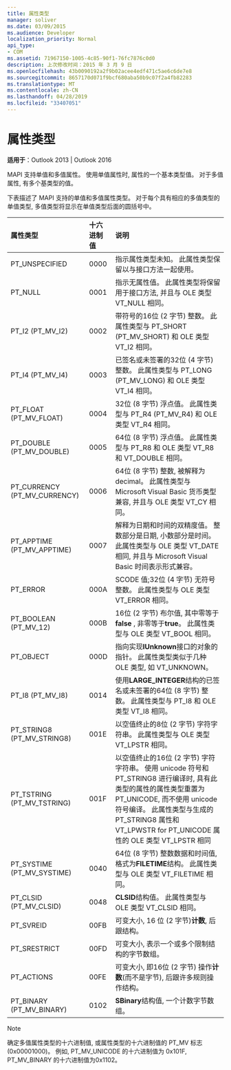 ```yaml
---
title: 属性类型
manager: soliver
ms.date: 03/09/2015
ms.audience: Developer
localization_priority: Normal
api_type:
- COM
ms.assetid: 71967150-1005-4c85-90f1-76fc7876c0d0
description: 上次修改时间：2015 年 3 月 9 日
ms.openlocfilehash: 43b0090192a2f9b02acee4edf471c5ae6c6de7e8
ms.sourcegitcommit: 8657170d071f9bcf680aba50b9c07f2a4fb82283
ms.translationtype: MT
ms.contentlocale: zh-CN
ms.lasthandoff: 04/28/2019
ms.locfileid: "33407051"
---
```

# <a name="property-types"></a>属性类型

  
  
**适用于**：Outlook 2013 | Outlook 2016 
  
MAPI 支持单值和多值属性。 使用单值属性时, 属性的一个基本类型值。 对于多值属性, 有多个基类型的值。 
  
下表描述了 MAPI 支持的单值和多值属性类型。 对于每个具有相应的多值类型的单值类型, 多值类型将显示在单值类型后面的圆括号中。
  
|**属性类型**|**十六进制值**|**说明**|
|:-----|:-----|:-----|
|PT_UNSPECIFIED  <br/> |0000  <br/> |指示属性类型未知。 此属性类型保留以与接口方法一起使用。  <br/> |
|PT_NULL  <br/> |0001  <br/> |指示无属性值。 此属性类型将保留用于接口方法, 并且与 OLE 类型 VT_NULL 相同。  <br/> |
|PT_I2 (PT_MV_I2)  <br/> |0002  <br/> |带符号的16位 (2 字节) 整数。 此属性类型与 PT_SHORT (PT_MV_SHORT) 和 OLE 类型 VT_I2 相同。  <br/> |
|PT_I4 (PT_MV_I4)  <br/> |0003  <br/> |已签名或未签署的32位 (4 字节) 整数。 此属性类型与 PT_LONG (PT_MV_LONG) 和 OLE 类型 VT_I4 相同。  <br/> |
|PT_FLOAT (PT_MV_FLOAT)  <br/> |0004  <br/> |32位 (8 字节) 浮点值。 此属性类型与 PT_R4 (PT_MV_R4) 和 OLE 类型 VT_R4 相同。  <br/> |
|PT_DOUBLE (PT_MV_DOUBLE)  <br/> |0005  <br/> |64位 (8 字节) 浮点值。 此属性类型与 PT_R8 和 OLE 类型 VT_R8 和 VT_DOUBLE 相同。  <br/> |
|PT_CURRENCY (PT_MV_CURRENCY)  <br/> |0006  <br/> |64位 (8 字节) 整数, 被解释为 decimal。 此属性类型与 Microsoft Visual Basic 货币类型兼容, 并且与 OLE 类型 VT_CY 相同。  <br/> |
|PT_APPTIME (PT_MV_APPTIME)  <br/> |0007  <br/> |解释为日期和时间的双精度值。 整数部分是日期, 小数部分是时间。 此属性类型与 OLE 类型 VT_DATE 相同, 并且与 Microsoft Visual Basic 时间表示形式兼容。  <br/> |
|PT_ERROR  <br/> |000A  <br/> |SCODE 值;32位 (4 字节) 无符号整数。 此属性类型与 OLE 类型 VT_ERROR 相同。  <br/> |
|PT_BOOLEAN (PT_MV_12)  <br/> |000B  <br/> |16位 (2 字节) 布尔值, 其中零等于**false** , 非零等于**true**。 此属性类型与 OLE 类型 VT_BOOL 相同。  <br/> |
|PT_OBJECT  <br/> |000D  <br/> |指向实现**IUnknown**接口的对象的指针。 此属性类型类似于几种 OLE 类型, 如 VT_UNKNOWN。  <br/> |
|PT_I8 (PT_MV_I8)  <br/> |0014  <br/> |使用**LARGE_INTEGER**结构的已签名或未签署的64位 (8 字节) 整数。 此属性类型与 PT_I8 和 OLE 类型 VT_I8 相同。  <br/> |
|PT_STRING8 (PT_MV_STRING8)  <br/> |001E  <br/> |以空值终止的8位 (2 字节) 字符字符串。 此属性类型与 OLE 类型 VT_LPSTR 相同。  <br/> |
|PT_TSTRING (PT_MV_TSTRING)  <br/> |001F  <br/> |以空值终止的16位 (2 字节) 字符字符串。 使用 unicode 符号和 PT_STRING8 进行编译时, 具有此类型的属性的属性类型重置为 PT_UNICODE, 而不使用 unicode 符号编译。 此属性类型与生成的 PT_STRING8 属性和 VT_LPWSTR for PT_UNICODE 属性的 OLE 类型 VT_LPSTR 相同  <br/> |
|PT_SYSTIME (PT_MV_SYSTIME)  <br/> |0040  <br/> |64位 (8 字节) 整数数据和时间值, 格式为**FILETIME**结构。 此属性类型与 OLE 类型 VT_FILETIME 相同。  <br/> |
|PT_CLSID (PT_MV_CLSID)  <br/> |0048  <br/> |**CLSID**结构值。 此属性类型与 OLE 类型 VT_CLSID 相同。  <br/> |
|PT_SVREID  <br/> |00FB  <br/> |可变大小, 16 位 (2 字节)**计数**, 后跟结构。  <br/> |
|PT_SRESTRICT  <br/> |00FD  <br/> |可变大小, 表示一个或多个限制结构的字节数组。  <br/> |
|PT_ACTIONS  <br/> |00FE  <br/> |可变大小, 即16位 (2 字节) 操作**计数**(而不是字节), 后跟许多规则操作结构。  <br/> |
|PT_BINARY (PT_MV_BINARY)  <br/> |0102  <br/> |**SBinary**结构值, 一个计数字节数组。  <br/> |
   
> [!NOTE]
> 确定多值属性类型的十六进制值, 或属性类型的十六进制值的 PT_MV 标志 (0x00001000)。 例如, PT_MV_UNICODE 的十六进制值为 0x101F, PT_MV_BINARY 的十六进制值为0x1102。 
  

